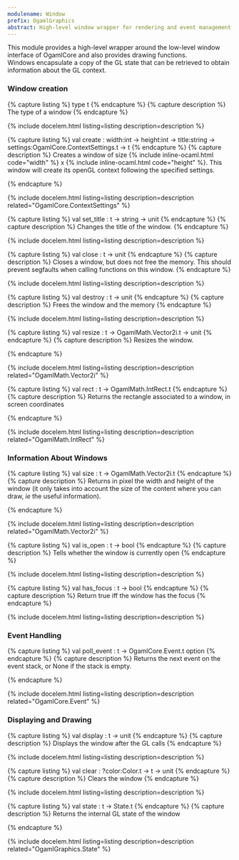 ```yaml
---
modulename: Window 
prefix: OgamlGraphics
abstract: High-level window wrapper for rendering and event management 
---
```



This module provides a high-level wrapper around the low-level
 window interface of OgamlCore and also provides drawing functions.<br/>
 Windows encapsulate a copy of the GL state that can be retrieved
 to obtain information about the GL context. 
### Window creation 

{% capture listing %}
type t
{% endcapture %}
{% capture description %}
The type of a window 
{% endcapture %}

{% include docelem.html listing=listing description=description  %}

{% capture listing %}
val create : width:int -> height:int -> title:string -> settings:OgamlCore.ContextSettings.t -> t
{% endcapture %}
{% capture description %}
Creates a window of size {% include inline-ocaml.html code="width" %} x {% include inline-ocaml.html code="height" %}.
 This window will create its openGL context following the specified settings.
 
{% endcapture %}

{% include docelem.html listing=listing description=description  related="OgamlCore.ContextSettings" %}

{% capture listing %}
val set_title : t -> string -> unit
{% endcapture %}
{% capture description %}
Changes the title of the window. 
{% endcapture %}

{% include docelem.html listing=listing description=description  %}

{% capture listing %}
val close : t -> unit
{% endcapture %}
{% capture description %}
Closes a window, but does not free the memory.
 This should prevent segfaults when calling functions on this window. 
{% endcapture %}

{% include docelem.html listing=listing description=description  %}

{% capture listing %}
val destroy : t -> unit
{% endcapture %}
{% capture description %}
Frees the window and the memory 
{% endcapture %}

{% include docelem.html listing=listing description=description  %}

{% capture listing %}
val resize : t -> OgamlMath.Vector2i.t -> unit
{% endcapture %}
{% capture description %}
Resizes the window.
 
{% endcapture %}

{% include docelem.html listing=listing description=description  related="OgamlMath.Vector2i" %}

{% capture listing %}
val rect : t -> OgamlMath.IntRect.t
{% endcapture %}
{% capture description %}
Returns the rectangle associated to a window, in screen coordinates
 
{% endcapture %}

{% include docelem.html listing=listing description=description  related="OgamlMath.IntRect" %}

### Information About Windows 

{% capture listing %}
val size : t -> OgamlMath.Vector2i.t
{% endcapture %}
{% capture description %}
Returns in pixel the width and height of the window
 (it only takes into account the size of the content where you can draw, *ie* the useful information).
 
{% endcapture %}

{% include docelem.html listing=listing description=description  related="OgamlMath.Vector2i" %}

{% capture listing %}
val is_open : t -> bool
{% endcapture %}
{% capture description %}
Tells whether the window is currently open 
{% endcapture %}

{% include docelem.html listing=listing description=description  %}

{% capture listing %}
val has_focus : t -> bool
{% endcapture %}
{% capture description %}
Return true iff the window has the focus 
{% endcapture %}

{% include docelem.html listing=listing description=description  %}

### Event Handling 

{% capture listing %}
val poll_event : t -> OgamlCore.Event.t option
{% endcapture %}
{% capture description %}
Returns the next event on the event stack, or None if the stack is empty.
 
{% endcapture %}

{% include docelem.html listing=listing description=description  related="OgamlCore.Event" %}

### Displaying and Drawing 

{% capture listing %}
val display : t -> unit
{% endcapture %}
{% capture description %}
Displays the window after the GL calls 
{% endcapture %}

{% include docelem.html listing=listing description=description  %}

{% capture listing %}
val clear : ?color:Color.t -> t -> unit
{% endcapture %}
{% capture description %}
Clears the window 
{% endcapture %}

{% include docelem.html listing=listing description=description  %}

{% capture listing %}
val state : t -> State.t
{% endcapture %}
{% capture description %}
Returns the internal GL state of the window
 
{% endcapture %}

{% include docelem.html listing=listing description=description  related="OgamlGraphics.State" %}

